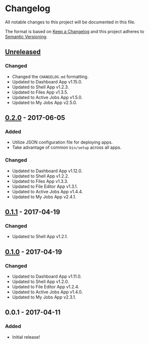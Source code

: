 # Changelog

All notable changes to this project will be documented in this file.

The format is based on [Keep a Changelog](http://keepachangelog.com/en/1.0.0/)
and this project adheres to [Semantic Versioning](http://semver.org/spec/v2.0.0.html).

## [Unreleased]

### Changed

- Changed the `CHANGELOG.md` formatting.
- Updated to Dashboard App v1.15.0.
- Updated to Shell App v1.2.3.
- Updated to Files App v1.3.5.
- Updated to Active Jobs App v1.5.0.
- Updated to My Jobs App v2.5.0.

## [0.2.0] - 2017-06-05

### Added

- Utilize JSON configuration file for deploying apps.
- Take advantage of common `bin/setup` across all apps.

### Changed

- Updated to Dashboard App v1.12.0.
- Updated to Shell App v1.2.2.
- Updated to Files App v1.3.3.
- Updated to File Editor App v1.3.1.
- Updated to Active Jobs App v1.4.4.
- Updated to My Jobs App v2.4.1.

## [0.1.1] - 2017-04-19

### Changed

- Updated to Shell App v1.2.1.

## [0.1.0] - 2017-04-19

### Changed

- Updated to Dashboard App v1.11.0.
- Updated to Shell App v1.2.0.
- Updated to File Editor App v1.2.4.
- Updated to Active Jobs App v1.4.0.
- Updated to My Jobs App v2.3.1.

## 0.0.1 - 2017-04-11

### Added

- Initial release!

[Unreleased]: https://github.com/OSC/ood-apps-installer/compare/v0.2.0...HEAD
[0.2.0]: https://github.com/OSC/ood-apps-installer/compare/v0.1.1...v0.2.0
[0.1.1]: https://github.com/OSC/ood-apps-installer/compare/v0.1.0...v0.1.1
[0.1.0]: https://github.com/OSC/ood-apps-installer/compare/v0.0.1...v0.1.0
